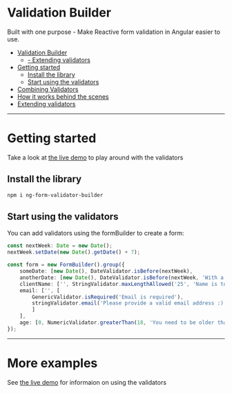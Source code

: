 # Validation Builder

Built with one purpose - Make Reactive form validation in Angular easier to use.

- [Validation Builder](#validation-builder)
  - [- Extending validators](#--extending-validators)
- [Getting started](#getting-started)
  - [Install the library](#install-the-library)
  - [Start using the validators](#start-using-the-validators)
- [Combining Validators](#combining-validators)
- [How it works behind the scenes](#how-it-works-behind-the-scenes)
- [Extending validators](#extending-validators)

---

# Getting started

Take a look at [the live demo](https://jaspeling.github.io/ng-form-validator/) to play around with the validators

## Install the library

```powershell
npm i ng-form-validator-builder
```

## Start using the validators

You can add validators using the formBuilder to create a form:

```typescript
const nextWeek: Date = new Date();
nextWeek.setDate(new Date().getDate() + 7);

const form = new FormBuilder().group({
    someDate: [new Date(), DateValidator.isBefore(nextWeek),
    anotherDate: [new Date(), DateValidator.isBefore(nextWeek, 'With a custom error message'),
    clientName: ['', StringValidator.maxLengthAllowed('25', 'Name is too long!')],
    email: ['', [
        GenericValidator.isRequired('Email is required'),
        stringValidator.email('Please provide a valid email address :)')
        ]
    ],
    age: [0, NumericValidator.greaterThan(18, 'You need to be older than 18!')
});
```

---

# More examples

See [the live demo](https://jaspeling.github.io/ng-form-validator/) for informaion on using the validators
